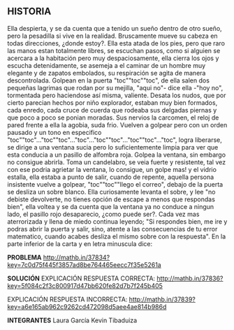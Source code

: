 ## HISTORIA ##
Ella despierta, y se da cuenta que a tenido un sueño dentro de otro sueño, pero la pesadilla si vive en la realidad. Bruscamente mueve su cabeza en todas direcciones, ¿donde estoy?. Ella esta atada de los pies, pero que raro las manos estan totalmente libres, se escuchan pasos, como si alguien se acercara a la habitación pero muy despaciosamente, ella cierra los ojos y escucha detenidamente, se asemeja a el caminar de un hombre muy elegante y de zapatos embolados, su respiración se agita de manera descontrolada. 
Golpean en la puerta "toc""toc""toc", de ella salen dos pequeñas lagrimas que rodan por su mejilla, "aqui no"- dice ella -"hoy no", tormentada pero haciendose así misma, valiente. 
Desata los nudos, que por cierto parecian hechos por niño explorador, estaban muy bien formados, cada enredo, cada cruce de cuerda que rodeaba sus delgadas piernas y que poco a poco se ponian moradas.
Sus nervios la carcomen, el reloj de pared frente a ella la agobia, suda frio. Vuelven a golpear pero con un orden pausado y un tono en especifico "toc""toc"..."toc""toc"..."toc"..."toc""toc"..."toc""toc"..."toc", logra liberarse, se dirige a una ventana sucia pero lo suficientemente limpia para ver que esta conducia a un pasillo de alfombra roja. Golpea la ventana, sin embargo no consigue abrirla. Toma un candelabro, se veia fuerte y resistente, tal vez con ese podria agrietar la ventana, lo consigue, un golpe mas! y el vidrio estalla, ella estaba a punto de salir, cuando de repente, aquella persona insistente vuelve a golpear, "toc""toc""llego el correo", debajo de la puerta se desliza un sobre blanco. Ella curiosamente levanta el sobre, y lee "no debiste devolverte, no tienes opción de escape a menos que respondas bien", ella voltea y se da cuenta que la ventana ya no conduce a ningun lado, el pasillo rojo desaparecio, ¿como puede ser?. Cada vez mas aterrorizada y llena de miedo continua leyendo; "Si respondes bien, me ire y podras abrir la puerta y salir, sino, atente a las consecuencias de tu error matematico, cuando acabes desliza el mismo sobre con la respuesta". En la parte inferior de la carta y en letra minuscula dice:

**PROBLEMA**
http://mathb.in/37834?key=7c0d75f445f3857ad8be764465eecc7f35e5261a

**SOLUCIÓN**
EXPLICACIÓN RESPUESTA CORRECTA:
http://mathb.in/37836?key=5f084c2f3c800917d47bb620fe82d7b7f245b405

EXPLICACIÓN RESPUESTA INCORRECTA:
http://mathb.in/37839?key=a6e165ab962c9262cd472098d5aee4ae814b986d

**INTEGRANTES**
Laura García
Kevin Tibaduiza
